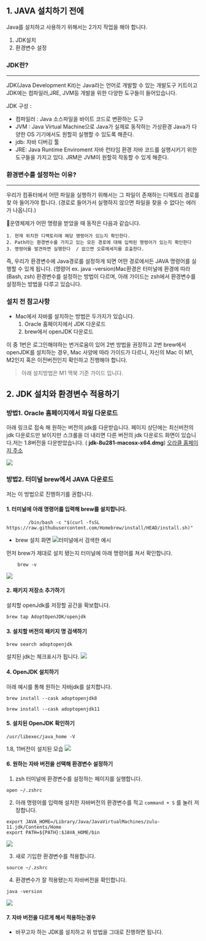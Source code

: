 ## 1. JAVA 설치하기 전에

Java를 설치하고 사용하기 위해서는 2가지 작업을 해야 합니다. 
1. JDK설치
2. 환경변수 설정 


###  JDK란?
_______
JDK(Java Development Kit)는 Java라는 언어로 개발할 수 있는 개발도구 키트이고 JDK에는 컴파일러,JRE, JVM등 개발을 위한 다양한 도구들이 들어있습니다. 

JDK 구성 :
- 컴파일러 :
	Java 소스파일을 바이트 코드로 변환하는 도구
- JVM : 
	Java Virtual Machine으로 Java가 실제로 동작하는 가상환경
	Java가 다양한 OS 기기에서도 원할히 실행할 수 있도록 해준다.
-  jdb:
	 자바 디버깅 툴 
- JRE: 
	Java Runtime Enviroment 자바 런타임 환경
	자바 코드를 실행시키기 위한 도구들을 가지고 있다.
	JRM은 JVM이 원할히 작동할 수 있게 해준다.

### 환경변수를 설정하는 이유? 
___
우리가 컴퓨터에서 어떤 파일을 실행하기 위해서는 그 파일이 존재하는 디렉토리 경로를 찾
아 들어가야 합니다. 
(경로로 들어가서 실행하지 않으면 파일을 찾을 수 없다는 에러가 나옵니다.)

운영체제가 어떤 명령을 받았을 때 동작은 다음과 같습니다.
~~~
1. 현재 위치한 디랙토리에 해당 명령어가 있는지 확인한다.
2. Path라는 환경변수를 가지고 있는 모든 경로에 대해 입력된 명령어가 있는지 확인한다
3. 명령어를 발견하면 실행한다  / 없으면 오류메세지를 호출한다.
~~~


즉, 우리가 환경변수에 Java경로를 설정하게 되면 어떤 경로에서든 JAVA 명령어를 실행할 수 있게 됩니다.  (명령어 ex. java -version)Mac환경은 터미널에 환경에 따라 (Bash, zsh) 환경변수를 설정하는 방법이 다르며, 아래 가이드는 zsh에서 환경변수를 설정하는 방법을 다루고 있습니다. 

### 설치  전 참고사항 

- Mac에서 자바를 설치하는 방법은 두가지가 있습니다. 
	1. Oracle 홈페이지에서 JDK 다운로드
	2. brew에서 openJDK 다운로드

이 중 1번은 로그인해야하는 번거로움이 있어 2번 방법을 권장하고 
2번 brew에서 openJDK를 설치하는 경우, Mac 사양에 따라 가이드가 다르니, 자신의 Mac 이 M1, M2인지 혹은 이전버전인지 확인하고 진행해야 합니다. 
> 아래 설치방법은 M1 맥북 기준 가이드 입니다. 


## 2. JDK 설치와 환경변수 적용하기
### 방법1. Oracle 홈페이지에서 파일 다운로드

아래 링크로 접속 해 원하는 버전의 jdk를 다운받습니다.
페이지 상단에는 최신버전의 jdk 다운로드만 보이지만 스크롤을 더 내리면 다른 버전의 jdk 다운로드 화면이 있습니다.저는 1.8버전을 다운받았습니다.
( **jdk-8u281-macosx-x64.dmg**)
[오라클 홈페이지 주소]([www.oracle.com/java/technologies/javase-downloads.html](https://www.oracle.com/java/technologies/javase-downloads.html))

![](https://i.imgur.com/mIctIrH.png)



### 방법2. 터미널 brew에서 JAVA 다운로드

저는 이 방법으로 진행하기를 권합니다.
#### 1. 터미널에 아래 명령어를 입력해 brew를 설치합니다.
~~~
		/bin/bash -c "$(curl -fsSL https://raw.githubusercontent.com/Homebrew/install/HEAD/install.sh)"

~~~

- brew 설치 화면
![터미널에서 검색한 예시](https://i.imgur.com/s8L2B3P.png)



먼저 brew가 제대로 설치 됐는지 터미널에 아래 명령어를 쳐서 확인합니다.
~~~
	brew -v
~~~

![](https://i.imgur.com/Qo34bKs.png)

#### 2. 패키지 저장소 추가하기
설치할 openJdk를 저장할 공간을 확보합니다.
~~~
brew tap AdoptOpenJDK/openjdk
~~~


#### 3. 설치할 버전의 패키지 명 검색하기
~~~
brew search adoptopenjdk
~~~
설치된 jdk는 체크표시가 됩니다.
![](https://i.imgur.com/NIohC5U.png)


#### 4. OpenJDK 설치하기

아래 예시를 통해 원하는 자바jdk를 설치합니다. 
~~~
brew install --cask adoptopenjdk8

brew install --cask adoptopenjdk11
~~~



#### 5. 설치된 OpenJDK 확인하기 
~~~
/usr/libexec/java_home -V
~~~
1.8, 11버전이 설치된 모습 
![](https://i.imgur.com/HeSmNGj.png)


#### 6. 원하는 자바 버전을 선택해 환경변수 설정하기

1. zsh 터미널에 환경변수를 설정하는 페이지를 실행합니다. 

~~~
open ~/.zshrc
~~~


2. 아래 명령어를 입력해 설치한 자바버전의 환경변수를 적고 `command + S` 를 눌러 저장합니다.
~~~
export JAVA_HOME=/Library/Java/JavaVirtualMachines/zulu-11.jdk/Contents/Home
export PATH=${PATH}:$JAVA_HOME/bin
~~~
![](https://i.imgur.com/RrcIBLu.png)


3. 새로 기입한 환경변수를 적용합니다.
~~~
source ~/.zshrc
~~~

4. 환경변수가 잘 적용됐는지 자바버전을 확인합니다.

~~~
java -version
~~~
![](https://i.imgur.com/AjK8Nbr.png)



#### 7. 자바 버전을 다르게 해서 적용하는경우 
- 바꾸고자 하는 JDK를 설치하고 위 방법을 그대로 진행하면 됩니다.

